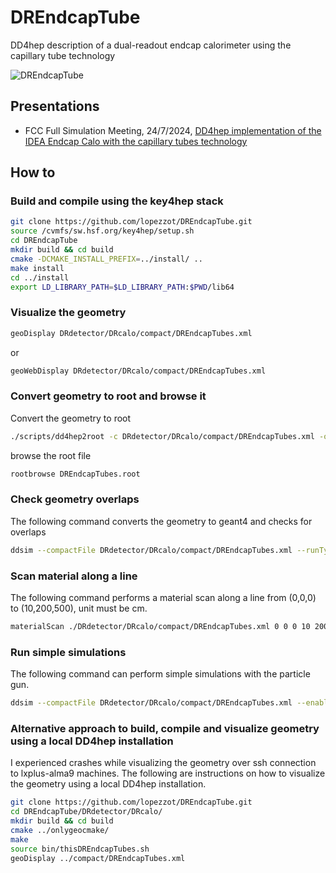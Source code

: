 # DREndcapTube
DD4hep description of a dual-readout endcap calorimeter using the capillary tube technology

![DREndcapTube](https://github.com/user-attachments/assets/f1acdfd0-afd3-4279-b557-055692a43477)

## Presentations
- FCC Full Simulation Meeting, 24/7/2024, [DD4hep implementation of the IDEA Endcap Calo with the capillary tubes technology](https://indico.cern.ch/event/1439207/contributions/6056623/attachments/2903299/5092292/lopezzot_fccsim_2472024.pdf)

## How to
### Build and compile using the key4hep stack
```sh
git clone https://github.com/lopezzot/DREndcapTube.git
source /cvmfs/sw.hsf.org/key4hep/setup.sh
cd DREndcapTube
mkdir build && cd build
cmake -DCMAKE_INSTALL_PREFIX=../install/ ..
make install
cd ../install
export LD_LIBRARY_PATH=$LD_LIBRARY_PATH:$PWD/lib64
```

### Visualize the geometry
```sh
geoDisplay DRdetector/DRcalo/compact/DREndcapTubes.xml
```
or
```sh
geoWebDisplay DRdetector/DRcalo/compact/DREndcapTubes.xml
```

### Convert geometry to root and browse it
Convert the geometry to root
```sh
./scripts/dd4hep2root -c DRdetector/DRcalo/compact/DREndcapTubes.xml -o DREndcapTubes.root
```
browse the root file
```sh
rootbrowse DREndcapTubes.root
```

### Check geometry overlaps
The following command converts the geometry to geant4 and checks for overlaps
```sh
ddsim --compactFile DRdetector/DRcalo/compact/DREndcapTubes.xml --runType run --macroFile scripts/overlap.mac --part.userParticleHandler=''
```

### Scan material along a line
The following command performs a material scan along a line from (0,0,0) to (10,200,500), unit must be cm.
```sh
materialScan ./DRdetector/DRcalo/compact/DREndcapTubes.xml 0 0 0 10 200 500
```

### Run simple simulations
The following command can perform simple simulations with the particle gun.
```sh
ddsim --compactFile DRdetector/DRcalo/compact/DREndcapTubes.xml --enableGun --gun.particle geantino --gun.energy 1000*MeV --gun.direction "0 0 -1" --gun.position "0 200 0*cm" --outputFile out_edm4hep.root -N 100 --part.userParticleHandler=""
```

### Alternative approach to build, compile and visualize geometry using a local DD4hep installation
I experienced crashes while visualizing the geometry over ssh connection to lxplus-alma9 machines.
The following are instructions on how to visualize the geometry using a local DD4hep installation.
```sh
git clone https://github.com/lopezzot/DREndcapTube.git
cd DREndcapTube/DRdetector/DRcalo/
mkdir build && cd build
cmake ../onlygeocmake/
make
source bin/thisDREndcapTubes.sh
geoDisplay ../compact/DREndcapTubes.xml
```
